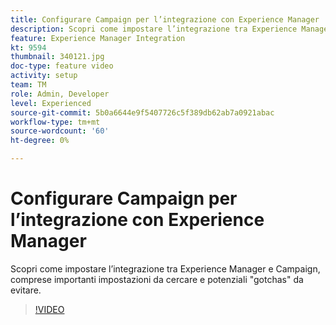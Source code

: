 ```yaml
---
title: Configurare Campaign per l’integrazione con Experience Manager
description: Scopri come impostare l’integrazione tra Experience Manager e Campaign, comprese importanti impostazioni da cercare e potenziali "gotchas" da evitare.
feature: Experience Manager Integration
kt: 9594
thumbnail: 340121.jpg
doc-type: feature video
activity: setup
team: TM
role: Admin, Developer
level: Experienced
source-git-commit: 5b0a6644e9f5407726c5f389db62ab7a0921abac
workflow-type: tm+mt
source-wordcount: '60'
ht-degree: 0%

---
```


# Configurare Campaign per l’integrazione con Experience Manager

Scopri come impostare l’integrazione tra Experience Manager e Campaign, comprese importanti impostazioni da cercare e potenziali &quot;gotchas&quot; da evitare.

>[!VIDEO](https://video.tv.adobe.com/v/340121?quality=12)

